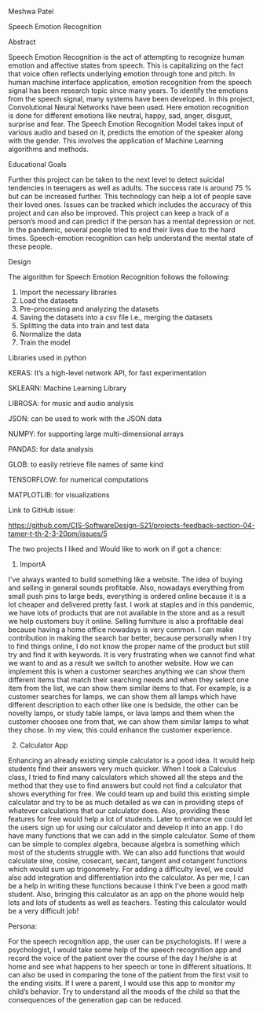 Meshwa Patel

Speech Emotion Recognition

Abstract

Speech Emotion Recognition is the act of attempting to recognize human emotion and affective states from speech. This is capitalizing on the fact that voice often reflects underlying emotion through tone and pitch. In human machine interface application, emotion recognition from the speech signal has been research topic since many years. To identify the emotions from the speech signal, many systems have been developed. In this project, Convolutional Neural Networks have been used. Here emotion recognition is done for different emotions like neutral, happy, sad, anger, disgust, surprise and fear.
The Speech Emotion Recognition Model takes input of various audio and based on it, predicts the emotion of the speaker along with the gender. This involves the application of Machine Learning algorithms and methods.

Educational Goals

Further this project can be taken to the next level to detect suicidal tendencies in teenagers as well as adults. The success rate is around 75 % but can be increased further.  This technology can help a lot of people save their loved ones. Issues can be tracked which includes the accuracy of this project and can also be improved. This project can keep a track of a person’s mood and can predict if the person has a mental depression or not. In the pandemic, several people tried to end their lives due to the hard times. Speech-emotion recognition can help understand the mental state of these people. 
 
Design

 The algorithm for Speech Emotion Recognition follows the following:
1. Import the necessary libraries
2. Load the datasets
3. Pre-processing and analyzing the datasets
4. Saving the datasets into a csv file i.e., merging the datasets
5. Splitting the data into train and test data
6. Normalize the data
7. Train the model

Libraries used in python

KERAS: It’s a high-level network API, for fast experimentation

SKLEARN: Machine Learning Library

LIBROSA: for music and audio analysis

JSON: can be used to work with the JSON data

NUMPY: for supporting large multi-dimensional arrays

PANDAS: for data analysis

GLOB: to easily retrieve file names of same kind

TENSORFLOW: for numerical computations

MATPLOTLIB: for visualizations

Link to GitHub issue:

https://github.com/CIS-SoftwareDesign-S21/projects-feedback-section-04-tamer-t-th-2-3-20pm/issues/5


The two projects I liked and Would like to work on if got a chance:

1.	ImportA

I've always wanted to build something like a website. The idea of buying and selling in general sounds profitable. Also, nowadays everything from small push pins to large beds, everything is ordered online because it is a lot cheaper and delivered pretty fast. I work at staples and in this pandemic, we have lots of products that are not available in the store and as a result we help customers buy it online. Selling furniture is also a profitable deal because having a home office nowadays is very common.
I can make contribution in making the search bar better, because personally when I try to find things online, I do not know the proper name of the product but still try and find it with keywords. It is very frustrating when we cannot find what we want to and as a result we switch to another website. How we can implement this is when a customer searches anything we can show them different items that match their searching needs and when they select one item from the list, we can show them similar items to that. For example, is a customer searches for lamps, we can show them all lamps which have different description to each other like one is bedside, the other can be novelty lamps, or study table lamps, or lava lamps and them when the customer chooses one from that, we can show them similar lamps to what they chose. In my view, this could enhance the customer experience.


2.	Calculator App

Enhancing an already existing simple calculator is a good idea. It would help students find their answers very much quicker. When I took a Calculus class, I tried to find many calculators which showed all the steps and the method that they use to find answers but could not find a calculator that shows everything for free. We could team up and build this existing simple calculator and try to be as much detailed as we can in providing steps of whatever calculations that our calculator does. Also, providing these features for free would help a lot of students. Later to enhance we could let the users sign up for using our calculator and develop it into an app.
I do have many functions that we can add in the simple calculator. Some of them can be simple to complex algebra, because algebra is something which most of the students struggle with. We can also add functions that would calculate sine, cosine, cosecant, secant, tangent and cotangent functions which would sum up trigonometry. For adding a difficulty level, we could also add integration and differentiation into the calculator. As per me, I can be a help in writing these functions because I think I've been a good math student. Also, bringing this calculator as an app on the phone would help lots and lots of students as well as teachers. Testing this calculator would be a very difficult job!

Persona:

For the speech recognition app, the user can be psychologists. If I were a psychologist, I would take some help of the speech recognition app and record the voice of the patient over the course of the day I he/she is at home and see what happens to her speech or tone in different situations. It can also be used in comparing the tone of the patient from the first visit to the ending visits. If I were a parent, I would use this app to monitor my child’s behavior. Try to understand all the moods of the child so that the consequences of the generation gap can be reduced. 
 
